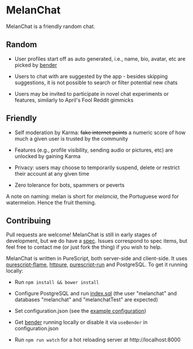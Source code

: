 # MelanChat

MelanChat is a friendly random chat.

## Random

* User profiles start off as auto generated, i.e., name, bio, avatar, etc are picked by [bender](https://github.com/easafe/bender) 

* Users to chat with are suggested by the app - besides skipping suggestions, it is not possible to search or filter potential new chats 

* Users may be invited to participate in novel chat experiments or features, similarly to April's Fool Reddit gimmicks

## Friendly

* Self moderation by Karma: ~~fake internet points~~ a numeric score of how much a given user is trusted by the community

* Features (e.g., profile visibility, sending audio or pictures, etc) are unlocked by gaining Karma

* Privacy: users may choose to temporarily suspend, delete or restrict their account at any given time

* Zero tolerance for bots, spammers or peverts

A note on naming: melan is short for _melancia_, the Portuguese word for watermelon. Hence the fruit theming.

## Contribuing

Pull requests are welcome! MelanChat is still in early stages of development, but we do have a [spec](docs/README.md). Issues correspond to spec items, but feel free to contact me (or just fork the thing) if you wish to help.  

MelanChat is written in PureScript, both server-side and client-side. It uses [purescript-flame](https://github.com/easafe/purescript-flame), [httpure](https://github.com/cprussin/purescript-httpure), [purescript-run](https://github.com/natefaubion/purescript-run) and PostgreSQL. To get it running locally:

* Run `npm install && bower install` 

* Configure PostgreSQL and run [index.sql](src/Server/sql/index.sql) (the user "melanchat" and databases "melanchat" and "melanchatTest" are expected) 

* Set configuration.json (see the [example configuration](configuration-example.json))

* Get [bender](https://github.com/easafe/bender) running locally or disable it via `useBender` in configuration.json

* Run `npm run watch` for a hot reloading server at http://localhost:8000
